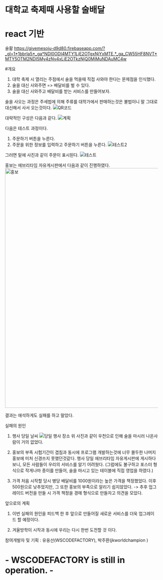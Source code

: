 # 대학교 축제때 사용할 술배달

# react 기반

술팖
https://givemesoju-d9d80.firebaseapp.com/?_gl=1*1bbrla5*_ga*NDI0ODI4MTY1LjE2OTgxNjYxMTE.*_ga_CW55HF8NVT*MTY5OTM2NDI5My4zNy4xLjE2OTkzNjQ0MjMuNDAuMC4w  

#개요
1. 대학 축제 시 열리는 주점에서 술을 먹을때 직접 사와야 한다는 문제점을 인식했다.
2. 술을 대신 사와주면 => 배달비를 벌 수 있다.
3. 술을 대신 사와주고 배달비를 받는 서비스를 만들어보자.

술을 사오는 과정은 주세법에 의해 주류를 대학가에서 판매하는것은 불법이니 말 그대로 대신해서 사서 오는것이다.
![QR코드](https://github.com/wscodefactory/React_Delivery/assets/76549717/a27942a8-8276-40e8-be07-e6eb03173414) 


대략적인 구성은 다음과 같다.
![계획](https://github.com/wscodefactory/React_Delivery/assets/76549717/e94380e5-52e3-4b22-8b8a-5b4ed6e5468f)


다음은 테스트 과정이다.

1. 주문하기 버튼을 누른다.
2. 주문을 위한 정보를 입력하고 주문하기 버튼을 누른다. 
![테스트2](https://github.com/wscodefactory/React_Delivery/assets/76549717/9b90d3e6-26f1-42f6-b7c9-c0267b750d79)

그러면 밑에 사진과 같이 주문이 표시된다.
![테스트](https://github.com/wscodefactory/React_Delivery/assets/76549717/58e99bbb-3898-4402-a773-aabca439debc)


홍보는 에브리타임 자유게시판에서 다음과 같이 진행하였다.
<img width="791" alt="홍보" src="https://github.com/wscodefactory/React_Delivery/assets/76549717/eb7c29d7-9007-4c40-af32-c0101ba57b04">

결과는 애석하게도 실패를 하고 말았다.

실패의 원인 
1. 행사 당일 날씨
![당일 행사 장소](https://github.com/wscodefactory/React_Delivery/assets/76549717/92940a33-f2af-42f8-af2f-0cd1c711f3bd)
위 사진과 같이 우천으로 인해 술을 마시러 나온사람이 거의 없었다.

2. 홍보의 부족
시험기간이 겹침과 동시에 프로그램 개발하는것에 너무 몰두한 나머지 홍보에 미처 신경쓰지 못했던것같다.
행사 당일 에브리타임 자유게시판에 게시하다보니, 모든 사람들이 우리의 서비스를 알기 어려웠다.
(그럼에도 불구하고 포스터 형식으로 작게나마 종이를 만들어, 술을 마시고 있는 테이블에 직접 영업을 하였다.)

3. 가격
처음 시작할 당시 병당 배달비를 1000원이라는 높은 가격을 책정했었다. 이후 500원으로 낮추었지만, 그 또한 홍보의 부족으로 알리기 쉽지않았다.
-> 추후 업그레이드 버전을 만들 시 가격 책정을 경매 형식으로 만들자고 의견을 모았다.

앞으로의 계획
1. 이번 실패의 원인을 피드백 한 후 앞으로 만들어질 새로운 서비스를 더욱 업그레이드 할 예정이다. 

2. 겨울방학이 시작과 동시에 우리는 다시 한번 도전할 것 이다.



참여개발자 및 기획 : 유웅선(WSCODEFACTORY), 박주환(jkworldchampion )

# - WSCODEFACTORY is still in operation. -
